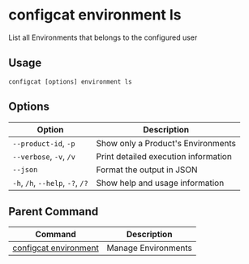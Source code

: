 # configcat environment ls
List all Environments that belongs to the configured user
## Usage
```
configcat [options] environment ls
```
## Options
| Option | Description |
| ------ | ----------- |
| `--product-id`, `-p` | Show only a Product's Environments |
| `--verbose`, `-v`, `/v` | Print detailed execution information |
| `--json` | Format the output in JSON |
| `-h`, `/h`, `--help`, `-?`, `/?` | Show help and usage information |
## Parent Command
| Command | Description |
| ------ | ----------- |
| [configcat environment](configcat-environment.md) | Manage Environments |
